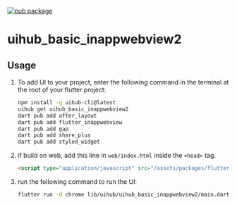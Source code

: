 [![pub package](https://img.shields.io/pub/v/uihub_basic_inappwebview2.svg)](https://pub.dartlang.org/packages/uihub_basic_inappwebview2)

# uihub_basic_inappwebview2

[//]: # ([![YouTube Video Title]&#40;https://img.youtube.com/vi/[video-id]/0.jpg&#41;]&#40;https://www.youtube.com/shorts/[video-id]&#41;)



## Usage

1. To add UI to your project, enter the following command in the terminal at the root of your flutter project:
   ```bash
   npm install -g uihub-cli@latest
   uihub get uihub_basic_inappwebview2
   dart pub add after_layout
   dart pub add flutter_inappwebview
   dart pub add gap
   dart pub add share_plus
   dart pub add styled_widget
   ```

2. if build on web, add this line in `web/index.html` inside the `<head>` tag.
    ```html
    <script type="application/javascript" src="/assets/packages/flutter_inappwebview_web/assets/web/web_support.js" defer></script>
    ```
   
3. run the following command to run the UI: 
    ```bash
    flutter run -d chrome lib/uihub/uihub_basic_inappwebview2/main.dart
    ```